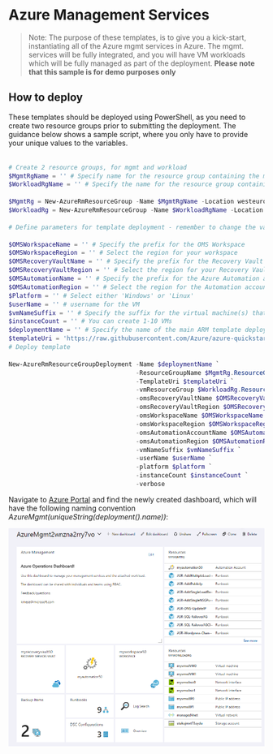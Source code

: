 # Azure Management Services

>Note: The purpose of these templates, is to give you a kick-start, instantiating all of the Azure mgmt services in Azure.
The mgmt. services will be fully integrated, and you will have VM workloads which will be fully managed as part of the deployment.
**Please note that this sample is for demo purposes only**

## How to deploy
These templates should be deployed using PowerShell, as you need to create two resource groups prior to submitting the deployment. 
The guidance below shows a sample script, where you only have to provide your unique values to the variables.

```powershell

# Create 2 resource groups, for mgmt and workload
$MgmtRgName = '' # Specify name for the resource group containing the management services
$WorkloadRgName = '' # Specify the name for the resource group containing the virtual machine(s)

$MgmtRg = New-AzureRmResourceGroup -Name $MgmtRgName -Location westeurope -Verbose
$WorkloadRg = New-AzureRmResourceGroup -Name $WorkloadRgName -Location westeurope -Verbose

# Define parameters for template deployment - remember to change the values!

$OMSWorkspaceName = '' # Specify the prefix for the OMS Workspace
$OMSWorkspaceRegion = '' # Select the region for your workspace
$OMSRecoveryVaultName = '' # Specify the prefix for the Recovery Vault
$OMSRecoveryVaultRegion = '' # Select the region for your Recovery Vault
$OMSAutomationName = '' # Specify the prefix for the Azure Automation account
$OMSAutomationRegion = '' # Select the region for the Automation account
$Platform = '' # Select either 'Windows' or 'Linux'
$userName = '' # username for the VM
$vmNameSuffix = '' # Specify the suffix for the virtual machine(s) that will be created
$instanceCount = '' # You can create 1-10 VMs
$deploymentName = '' # Specify the name of the main ARM template deployment job
$templateUri = 'https://raw.githubusercontent.com/Azure/azure-quickstart-templates/azmgmt-demo/azuredeploy.json'
# Deploy template

New-AzureRmResourceGroupDeployment -Name $deploymentName `
                                   -ResourceGroupName $MgmtRg.ResourceGroupName `
                                   -TemplateUri $templateUri `
                                   -vmResourceGroup $WorkloadRg.ResourceGroupName `
                                   -omsRecoveryVaultName $OMSRecoveryVaultName `
                                   -omsRecoveryVaultRegion $OMSRecoveryVaultRegion `
                                   -omsWorkspaceName $OMSWorkspaceName `
                                   -omsWorkspaceRegion $OMSWorkspaceRegion `
                                   -omsAutomationAccountName $OMSAutomationName `
                                   -omsAutomationRegion $OMSAutomationRegion `
                                   -vmNameSuffix $vmNameSuffix `
                                   -userName $userName `
                                   -platform $platform `
                                   -instanceCount $instanceCount `
                                   -verbose
```
Navigate to [Azure Portal](https://portal.azure.com) and find the newly created dashboard, which will have the following naming convention *AzureMgmt(uniqueString(deployment().name))*:

![media](./images/dashboard-new.png)